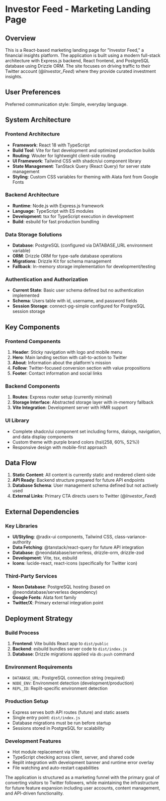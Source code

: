 # Investor Feed - Marketing Landing Page

## Overview

This is a React-based marketing landing page for "Investor Feed," a financial insights platform. The application is built using a modern full-stack architecture with Express.js backend, React frontend, and PostgreSQL database using Drizzle ORM. The site focuses on driving traffic to their Twitter account (@_Investor_Feed_) where they provide curated investment insights.

## User Preferences

Preferred communication style: Simple, everyday language.

## System Architecture

### Frontend Architecture
- **Framework**: React 18 with TypeScript
- **Build Tool**: Vite for fast development and optimized production builds
- **Routing**: Wouter for lightweight client-side routing
- **UI Framework**: Tailwind CSS with shadcn/ui component library
- **State Management**: TanStack Query (React Query) for server state management
- **Styling**: Custom CSS variables for theming with Alata font from Google Fonts

### Backend Architecture
- **Runtime**: Node.js with Express.js framework
- **Language**: TypeScript with ES modules
- **Development**: tsx for TypeScript execution in development
- **Build**: esbuild for fast production bundling

### Data Storage Solutions
- **Database**: PostgreSQL (configured via DATABASE_URL environment variable)
- **ORM**: Drizzle ORM for type-safe database operations
- **Migrations**: Drizzle Kit for schema management
- **Fallback**: In-memory storage implementation for development/testing

### Authentication and Authorization
- **Current State**: Basic user schema defined but no authentication implemented
- **Schema**: Users table with id, username, and password fields
- **Session Storage**: connect-pg-simple configured for PostgreSQL session storage

## Key Components

### Frontend Components
1. **Header**: Sticky navigation with logo and mobile menu
2. **Hero**: Main landing section with call-to-action to Twitter
3. **About**: Information about the platform's mission
4. **Follow**: Twitter-focused conversion section with value propositions
5. **Footer**: Contact information and social links

### Backend Components
1. **Routes**: Express router setup (currently minimal)
2. **Storage Interface**: Abstracted storage layer with in-memory fallback
3. **Vite Integration**: Development server with HMR support

### UI Library
- Complete shadcn/ui component set including forms, dialogs, navigation, and data display components
- Custom theme with purple brand colors (hsl(258, 60%, 52%))
- Responsive design with mobile-first approach

## Data Flow

1. **Static Content**: All content is currently static and rendered client-side
2. **API Ready**: Backend structure prepared for future API endpoints
3. **Database Schema**: User management schema defined but not actively used
4. **External Links**: Primary CTA directs users to Twitter (@_Investor_Feed_)

## External Dependencies

### Key Libraries
- **UI/Styling**: @radix-ui components, Tailwind CSS, class-variance-authority
- **Data Fetching**: @tanstack/react-query for future API integration
- **Database**: @neondatabase/serverless, drizzle-orm, drizzle-zod
- **Development**: Vite, tsx, esbuild
- **Icons**: lucide-react, react-icons (specifically for Twitter icon)

### Third-Party Services
- **Neon Database**: PostgreSQL hosting (based on @neondatabase/serverless dependency)
- **Google Fonts**: Alata font family
- **Twitter/X**: Primary external integration point

## Deployment Strategy

### Build Process
1. **Frontend**: Vite builds React app to `dist/public`
2. **Backend**: esbuild bundles server code to `dist/index.js`
3. **Database**: Drizzle migrations applied via `db:push` command

### Environment Requirements
- `DATABASE_URL`: PostgreSQL connection string (required)
- `NODE_ENV`: Environment detection (development/production)
- `REPL_ID`: Replit-specific environment detection

### Production Setup
- Express serves both API routes (future) and static assets
- Single entry point: `dist/index.js`
- Database migrations must be run before startup
- Sessions stored in PostgreSQL for scalability

### Development Features
- Hot module replacement via Vite
- TypeScript checking across client, server, and shared code
- Replit integration with development banner and runtime error overlay
- File watching and auto-restart capabilities

The application is structured as a marketing funnel with the primary goal of converting visitors to Twitter followers, while maintaining the infrastructure for future feature expansion including user accounts, content management, and API-driven functionality.